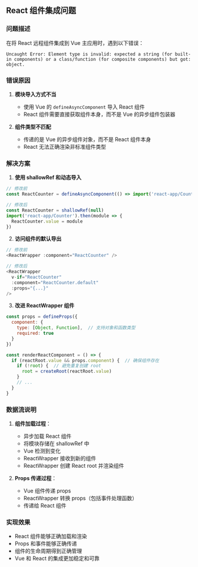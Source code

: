 ## React 组件集成问题

### 问题描述
在将 React 远程组件集成到 Vue 主应用时，遇到以下错误：
```
Uncaught Error: Element type is invalid: expected a string (for built-in components) or a class/function (for composite components) but got: object.
```

### 错误原因
1. **模块导入方式不当**
   - 使用 Vue 的 `defineAsyncComponent` 导入 React 组件
   - React 组件需要直接获取组件本身，而不是 Vue 的异步组件包装器

2. **组件类型不匹配**
   - 传递的是 Vue 的异步组件对象，而不是 React 组件本身
   - React 无法正确渲染非标准组件类型

### 解决方案
1. **使用 shallowRef 和动态导入**
```javascript
// 修改前
const ReactCounter = defineAsyncComponent(() => import('react-app/Counter'))

// 修改后
const ReactCounter = shallowRef(null)
import('react-app/Counter').then(module => {
  ReactCounter.value = module
})
```

2. **访问组件的默认导出**
```javascript
// 修改前
<ReactWrapper :component="ReactCounter" />

// 修改后
<ReactWrapper 
  v-if="ReactCounter"
  :component="ReactCounter.default"
  :props="{...}"
/>
```

3. **改进 ReactWrapper 组件**
```javascript
const props = defineProps({
  component: {
    type: [Object, Function],  // 支持对象和函数类型
    required: true
  }
})

const renderReactComponent = () => {
  if (reactRoot.value && props.component) {  // 确保组件存在
    if (!root) {  // 避免重复创建 root
      root = createRoot(reactRoot.value)
    }
    // ...
  }
}
```

### 数据流说明
1. **组件加载过程**：
   - 异步加载 React 组件
   - 将模块存储在 shallowRef 中
   - Vue 检测到变化
   - ReactWrapper 接收到新的组件
   - ReactWrapper 创建 React root 并渲染组件

2. **Props 传递过程**：
   - Vue 组件传递 props
   - ReactWrapper 转换 props（包括事件处理函数）
   - 传递给 React 组件

### 实现效果
- React 组件能够正确加载和渲染
- Props 和事件能够正确传递
- 组件的生命周期得到正确管理
- Vue 和 React 的集成更加稳定和可靠
